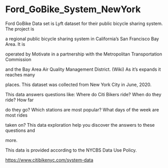 # Ford_GoBike_System_NewYork
Ford GoBike Data set is Lyft dataset for their public bicycle sharing system. The project is

a regional public bicycle sharing system in California’s San Francisco Bay Area. It is

operated by Motivate in a partnership with the Metropolitan Transportation Commission

and the Bay Area Air Quality Management District. (Wiki) As it’s expands it reaches many

places. This dataset was collected from New York City in June, 2020.

This data answers questions like: Where do Citi Bikers ride? When do they ride? How far

do they go? Which stations are most popular? What days of the week are most rides

taken on? This data exploration help you discover the answers to these questions and

more.

This data is provided according to the NYCBS Data Use Policy.

https://www.citibikenyc.com/system-data
